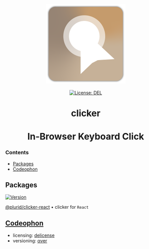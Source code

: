 <p align="center">
    <img src="https://raw.githubusercontent.com/plurid/clicker/master/about/identity/clicker-logo.png" height="250px">
    <br />
    <br />
    <a target="_blank" href="https://github.com/plurid/clicker/blob/master/LICENSE">
        <img src="https://img.shields.io/badge/license-DEL-blue.svg?colorB=1380C3&style=for-the-badge" alt="License: DEL">
    </a>
</p>



<h1 align="center">
    clicker
</h1>


<h1 align="center">
    In-Browser Keyboard Click
</h1>



### Contents

+ [Packages](#packages)
+ [Codeophon](#codeophon)



## Packages

<a target="_blank" href="https://www.npmjs.com/package/@plurid/clicker-react">
    <img src="https://img.shields.io/npm/v/@plurid/clicker-react.svg?logo=npm&colorB=1380C3&style=for-the-badge" alt="Version">
</a>

[@plurid/clicker-react][clicker-react] • clicker for `React`

[clicker-react]: https://github.com/plurid/plurid-state/tree/master/packages/clicker-react



## [Codeophon](https://github.com/ly3xqhl8g9/codeophon)

+ licensing: [delicense](https://github.com/ly3xqhl8g9/delicense)
+ versioning: [αver](https://github.com/ly3xqhl8g9/alpha-versioning)
